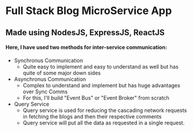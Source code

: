 # Full Stack Blog MicroService App 

## Made using NodesJS, ExpressJS, ReactJS

#### Here, I have used two methods for inter-service communication:
- Synchronus Communication
    - Quite easy to implement and easy to understand as well but has quite of some major down sides
- Asynchronus Communication
    - Complex to understand and implement but has huge advantages over Sync Comms
    - For this, I'll build "Event Bus" or "Event Broker" from scratch
- Query Service
    - Query service is used for reducing the cascading network requests in fetching the blogs and then their respective comments
    - Query service will put all the data as requested in a single request.